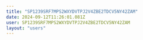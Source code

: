 ```yaml
---
title: "SP1239SRF7MPS2WXYDVTPJ2V4ZBE2TDCV5NY42ZAM"
date: 2024-09-12T11:26:01.081Z
user: SP1239SRF7MPS2WXYDVTPJ2V4ZBE2TDCV5NY42ZAM
layout: "users"
---
```

    